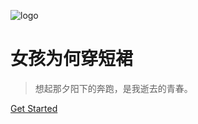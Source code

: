 ![logo](https://blog.mengniang.tv/deps/partial/imgs/avatar.jpg)

# 女孩为何穿短裙

> 想起那夕阳下的奔跑，是我逝去的青春。


[Get Started](#about)
<!-- 背景图片 -->

<!-- 背景色 -->

